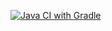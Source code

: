 [![Java CI with Gradle](https://github.com/MariyaRuban/HWPatterns/actions/workflows/gradle.yml/badge.svg)](https://github.com/MariyaRuban/HWPatterns/actions/workflows/gradle.yml)